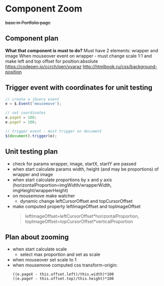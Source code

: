 # Component Zoom
~~base in Portfolio page~~
## Component plan
**What that component is must to do?**
Must have 2 elements: wrapper and image
When mouseover event on wrapper - must change scale 1:1 and make left and top offset for position:absolute
<https://codepen.io/ccrch/pen/yyaraz>
<http://htmlbook.ru/css/background-position>

## Trigger event with coordinates for unit testing
```javascript
// create a jQuery event
e = $.Event('mousemove');

// set coordinates
e.pageX = 100;
e.pageY = 100;

// trigger event - must trigger on document
$(document).trigger(e);
```

## Unit testing plan
-   check for params wrapper, image, startX, startY are passed
-   when start calculate params width, height (and may be proportions) of wrapper and image
-   when start calculate proportions by x and y axis (horizontalProportion=imgWidth/wrapperWidth, imgHeight/wrapperHeight)
-   on mousemove make watcher
    -   dynamic change leftCursorOffset and topCursorOffset
-   make computed property leftImageOffset and topImageOffset
    > leftImageOffset=leftCursorOffset\*horizontalProportion, topImageOffset=topCursorOffset\*verticalProportion

## Plan about zooming
-   when start calculate scale
    -   select max proportion and set as scale
-   when mouseover set scale to 1
-   when mousemove computed css transform-origin:
    ```
    ((e.pageX - this.offset.left)/this.width)*100
    ((e.pageY - this.offset.top)/this.height)*100
    ```
